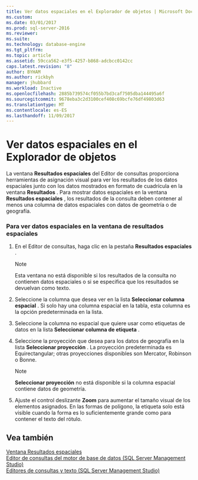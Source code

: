 ```yaml
---
title: Ver datos espaciales en el Explorador de objetos | Microsoft Docs
ms.custom: 
ms.date: 03/01/2017
ms.prod: sql-server-2016
ms.reviewer: 
ms.suite: 
ms.technology: database-engine
ms.tgt_pltfrm: 
ms.topic: article
ms.assetid: 59cca562-e3f5-4257-b868-adcbcc0142cc
caps.latest.revision: "8"
author: BYHAM
ms.author: rickbyh
manager: jhubbard
ms.workload: Inactive
ms.openlocfilehash: 2885b739574cf055b7bd3caf7505dba144495a6f
ms.sourcegitcommit: 9678eba3c2d3100cef408c69bcfe76df49803d63
ms.translationtype: MT
ms.contentlocale: es-ES
ms.lasthandoff: 11/09/2017
---
```

# <a name="view-spatial-data-in-object-explorer"></a>Ver datos espaciales en el Explorador de objetos
  La ventana **Resultados espaciales** del Editor de consultas proporciona herramientas de asignación visual para ver los resultados de los datos espaciales junto con los datos mostrados en formato de cuadrícula en la ventana **Resultados** . Para mostrar datos espaciales en la ventana **Resultados espaciales** , los resultados de la consulta deben contener al menos una columna de datos espaciales con datos de geometría o de geografía.  
  
### <a name="to-view-spatial-data-in-the-spatial-results-window"></a>Para ver datos espaciales en la ventana de resultados espaciales  
  
1.  En el Editor de consultas, haga clic en la pestaña **Resultados espaciales** .  
  
    > [!NOTE]  
    >  Esta ventana no está disponible si los resultados de la consulta no contienen datos espaciales o si se especifica que los resultados se devuelvan como texto.  
  
2.  Seleccione la columna que desea ver en la lista **Seleccionar columna espacial** . Si solo hay una columna espacial en la tabla, esta columna es la opción predeterminada en la lista.  
  
3.  Seleccione la columna no espacial que quiere usar como etiquetas de datos en la lista **Seleccionar columna de etiqueta** .  
  
4.  Seleccione la proyección que desea para los datos de geografía en la lista **Seleccionar proyección** . La proyección predeterminada es Equirectangular; otras proyecciones disponibles son Mercator, Robinson o Bonne.  
  
    > [!NOTE]  
    >  **Seleccionar proyección** no está disponible si la columna espacial contiene datos de geometría.  
  
5.  Ajuste el control deslizante **Zoom** para aumentar el tamaño visual de los elementos asignados. En las formas de polígono, la etiqueta solo está visible cuando la forma es lo suficientemente grande como para contener el texto del rótulo.  
  
## <a name="see-also"></a>Vea también  
 [Ventana Resultados espaciales](../../relational-databases/scripting/spatial-results-window.md)   
 [Editor de consultas del motor de base de datos &#40;SQL Server Management Studio&#41;](../../relational-databases/scripting/database-engine-query-editor-sql-server-management-studio.md)   
 [Editores de consultas y texto &#40;SQL Server Management Studio&#41;](../../relational-databases/scripting/query-and-text-editors-sql-server-management-studio.md)  
  
  
